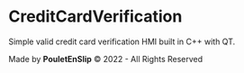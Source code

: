 # CreditCardVerification
Simple valid credit card verification HMI built in C++ with QT.

Made by **PouletEnSlip** © 2022 - All Rights Reserved
